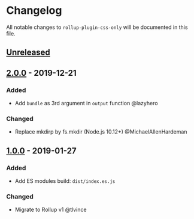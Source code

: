 # Changelog

All notable changes to `rollup-plugin-css-only` will be documented in this file.

## [Unreleased]

## [2.0.0] - 2019-12-21
### Added
- Add `bundle` as 3rd argument in `output` function @lazyhero

### Changed
- Replace mkdirp by fs.mkdir (Node.js 10.12+) @MichaelAllenHardeman

## [1.0.0] - 2019-01-27
### Added
- Add ES modules build: `dist/index.es.js`

### Changed
- Migrate to Rollup v1 @tlvince


[Unreleased]: https://github.com/thgh/rollup-plugin-css-only/compare/v2.0.0...HEAD
[2.0.0]: https://github.com/thgh/rollup-plugin-css-only/compare/v1.0.0...v2.0.0
[1.0.0]: https://github.com/thgh/rollup-plugin-css-only/compare/v0.0.1...v1.0.0
[0.0.1]: https://github.com/thgh/rollup-plugin-css-only/releases
